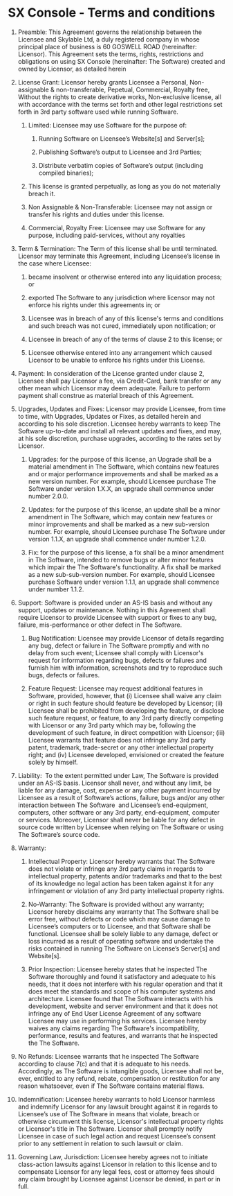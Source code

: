 SX Console - Terms and conditions
=================================


1.  Preamble: This Agreement governs the relationship between the Licensee and
    Skylable Ltd, a duly registered company in whose principal place of
    business is 60 GOSWELL ROAD (hereinafter: Licensor). This Agreement sets
    the terms, rights, restrictions and obligations on using SX Console
    (hereinafter: The Software) created and owned by Licensor, as detailed
    herein

2.  License Grant: Licensor hereby grants Licensee a Personal, Non-assignable &
    non-transferable, Pepetual, Commercial, Royalty free, Without the rights to
    create derivative works, Non-exclusive license, all with accordance with
    the terms set forth and other legal restrictions set forth in 3rd party
    software used while running Software.

    1.  Limited: Licensee may use Software for the purpose of:

        1.  Running Software on Licensee’s Website[s] and Server[s];

        2.  Publishing Software’s output to Licensee and 3rd Parties;

        3.  Distribute verbatim copies of Software’s output (including compiled
            binaries);

    2.  This license is granted perpetually, as long as you do not materially
        breach it.

    3.  Non Assignable & Non-Transferable: Licensee may not assign or transfer
        his rights and duties under this license.

    4.  Commercial, Royalty Free: Licensee may use Software for any purpose,
        including paid-services, without any royalties

3.  Term & Termination: The Term of this license shall be until terminated.
    Licensor may terminate this Agreement, including Licensee’s license in the
    case where Licensee:

    1.  became insolvent or otherwise entered into any liquidation process; or

    2.  exported The Software to any jurisdiction where licensor may not
        enforce his rights under this agreements in; or

    3.  Licensee was in breach of any of this license's terms and conditions
        and such breach was not cured, immediately upon notification; or

    4.  Licensee in breach of any of the terms of clause 2 to this license; or

    5.  Licensee otherwise entered into any arrangement which caused Licensor
        to be unable to enforce his rights under this License.

4.  Payment: In consideration of the License granted under clause 2, Licensee
    shall pay Licensor a fee, via Credit-Card, bank transfer or any other mean
    which Licensor may deem adequate. Failure to perform payment shall construe
    as material breach of this Agreement.

5.  Upgrades, Updates and Fixes: Licensor may provide Licensee, from time to
    time, with Upgrades, Updates or Fixes, as detailed herein and according to
    his sole discretion. Licensee hereby warrants to keep The Software
    up-to-date and install all relevant updates and fixes, and may, at his sole
    discretion, purchase upgrades, according to the rates set by Licensor.

    1.  Upgrades: for the purpose of this license, an Upgrade shall be a
        material amendment in The Software, which contains new features and or
        major performance improvements and shall be marked as a new version
        number. For example, should Licensee purchase The Software under
        version 1.X.X, an upgrade shall commence under number 2.0.0.

    2.  Updates: for the purpose of this license, an update shall be a minor
        amendment in The Software, which may contain new features or minor
        improvements and shall be marked as a new sub-version number. For
        example, should Licensee purchase The Software under version 1.1.X, an
        upgrade shall commence under number 1.2.0.

    3.  Fix: for the purpose of this license, a fix shall be a minor amendment
        in The Software, intended to remove bugs or alter minor features which
        impair the The Software's functionality. A fix shall be marked as a new
        sub-sub-version number. For example, should Licensee purchase Software
        under version 1.1.1, an upgrade shall commence under number 1.1.2.

6.  Support: Software is provided under an AS-IS basis and without any support,
    updates or maintenance. Nothing in this Agreement shall require Licensor to
    provide Licensee with support or fixes to any bug, failure, mis-performance
    or other defect in The Software.

    1.  Bug Notification: Licensee may provide Licensor of details regarding
        any bug, defect or failure in The Software promptly and with no delay
        from such event; Licensee shall comply with Licensor's request for
        information regarding bugs, defects or failures and furnish him with
        information, screenshots and try to reproduce such bugs, defects or
        failures.

    2.  Feature Request: Licensee may request additional features in Software,
        provided, however, that (i) Licensee shall waive any claim or right in
        such feature should feature be developed by Licensor; (ii) Licensee
        shall be prohibited from developing the feature, or disclose such
        feature request, or feature, to any 3rd party directly competing with
        Licensor or any 3rd party which may be, following the development of
        such feature, in direct competition with Licensor; (iii) Licensee
        warrants that feature does not infringe any 3rd party patent,
        trademark, trade-secret or any other intellectual property right; and
        (iv) Licensee developed, envisioned or created the feature solely by
        himself.

7.  Liability:  To the extent permitted under Law, The Software is provided
    under an AS-IS basis. Licensor shall never, and without any limit, be
    liable for any damage, cost, expense or any other payment incurred by
    Licensee as a result of Software’s actions, failure, bugs and/or any other
    interaction between The Software  and Licensee’s end-equipment, computers,
    other software or any 3rd party, end-equipment, computer or services.
    Moreover, Licensor shall never be liable for any defect in source code
    written by Licensee when relying on The Software or using The Software’s
    source code.

8.  Warranty:

    1.  Intellectual Property: Licensor hereby warrants that The Software does
        not violate or infringe any 3rd party claims in regards to intellectual
        property, patents and/or trademarks and that to the best of its
        knowledge no legal action has been taken against it for any
        infringement or violation of any 3rd party intellectual property
        rights.

    2.  No-Warranty: The Software is provided without any warranty; Licensor
        hereby disclaims any warranty that The Software shall be error free,
        without defects or code which may cause damage to Licensee’s computers
        or to Licensee, and that Software shall be functional. Licensee shall
        be solely liable to any damage, defect or loss incurred as a result of
        operating software and undertake the risks contained in running The
        Software on License’s Server[s] and Website[s].

    3.  Prior Inspection: Licensee hereby states that he inspected The Software
        thoroughly and found it satisfactory and adequate to his needs, that it
        does not interfere with his regular operation and that it does meet the
        standards and scope of his computer systems and architecture. Licensee
        found that The Software interacts with his development, website and
        server environment and that it does not infringe any of End User
        License Agreement of any software Licensee may use in performing his
        services. Licensee hereby waives any claims regarding The Software's
        incompatibility, performance, results and features, and warrants that
        he inspected the The Software.

9.  No Refunds: Licensee warrants that he inspected The Software according to
    clause 7(c) and that it is adequate to his needs. Accordingly, as The
    Software is intangible goods, Licensee shall not be, ever, entitled to any
    refund, rebate, compensation or restitution for any reason whatsoever, even
    if The Software contains material flaws.

10. Indemnification: Licensee hereby warrants to hold Licensor harmless and
    indemnify Licensor for any lawsuit brought against it in regards to
    Licensee’s use of The Software in means that violate, breach or otherwise
    circumvent this license, Licensor's intellectual property rights or
    Licensor's title in The Software. Licensor shall promptly notify Licensee
    in case of such legal action and request Licensee’s consent prior to any
    settlement in relation to such lawsuit or claim.

11. Governing Law, Jurisdiction: Licensee hereby agrees not to initiate
    class-action lawsuits against Licensor in relation to this license and to
    compensate Licensor for any legal fees, cost or attorney fees should any
    claim brought by Licensee against Licensor be denied, in part or in full.
